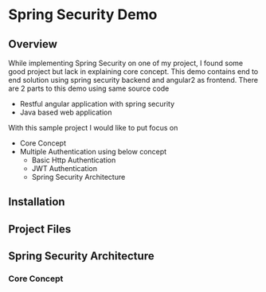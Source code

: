 # Spring Security Demo

## Overview
While implementing Spring Security on one of my project, I found some good project but lack in explaining core concept. This demo contains end to end solution using spring security backend and angular2 as frontend. There are 2 parts to this demo using same source code
- Restful angular application with spring security
- Java based web application

With this sample project I would like to put focus on 
- Core Concept
- Multiple Authentication using below concept
  - Basic Http Authentication
  - JWT Authentication
  - Spring Security Architecture 
  
## Installation
  
## Project Files
  
## Spring Security Architecture
  
### Core Concept
  
  
